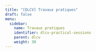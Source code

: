 ```yaml
---
title: "[DLCV] Travaux pratiques"
draft: false
menu:
  sidebar:
    name: Travaux pratiques
    identifier: dlcv-practical-sessions
    parent: dlcv
    weight: 30
---
```


